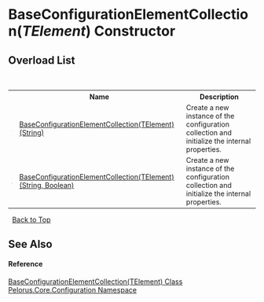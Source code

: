 # BaseConfigurationElementCollection(*TElement*) Constructor 
 


## Overload List
&nbsp;<table><tr><th></th><th>Name</th><th>Description</th></tr><tr><td>![Protected method](media/protmethod.gif "Protected method")</td><td><a href="BDB143D0">BaseConfigurationElementCollection(TElement)(String)</a></td><td>
Create a new instance of the configuration collection and initialize the internal properties.</td></tr><tr><td>![Protected method](media/protmethod.gif "Protected method")</td><td><a href="A2ED9621">BaseConfigurationElementCollection(TElement)(String, Boolean)</a></td><td>
Create a new instance of the configuration collection and initialize the internal properties.</td></tr></table>&nbsp;
<a href="#baseconfigurationelementcollection(*telement*)-constructor">Back to Top</a>

## See Also


#### Reference
<a href="CAF267CA">BaseConfigurationElementCollection(TElement) Class</a><br /><a href="74405DDA">Pelorus.Core.Configuration Namespace</a><br />